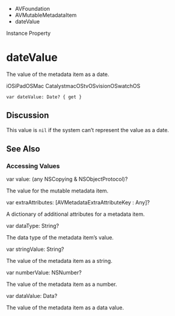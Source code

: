 

- AVFoundation
- AVMutableMetadataItem
-  dateValue 

Instance Property

# dateValue

The value of the metadata item as a date.

iOSiPadOSMac CatalystmacOStvOSvisionOSwatchOS

``` source
var dateValue: Date? { get }
```

## Discussion

This value is `nil` if the system can’t represent the value as a date.

## See Also

### Accessing Values

var value: (any NSCopying &amp; NSObjectProtocol)?

The value for the mutable metadata item.

var extraAttributes: [AVMetadataExtraAttributeKey : Any]?

A dictionary of additional attributes for a metadata item.

var dataType: String?

The data type of the metadata item’s value.

var stringValue: String?

The value of the metadata item as a string.

var numberValue: NSNumber?

The value of the metadata item as a number.

var dataValue: Data?

The value of the metadata item as a data value.

